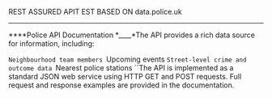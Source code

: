 REST ASSURED APIT EST BASED ON data.police.uk
_______________________________________________


****Police API Documentation
*____*The API provides a rich data source for information, including:

``Neighbourhood team members
``Upcoming events
``Street-level crime and outcome data
``Nearest police stations
``The API is implemented as a standard JSON web service using HTTP GET and POST requests. Full request and response examples are provided in the documentation.
